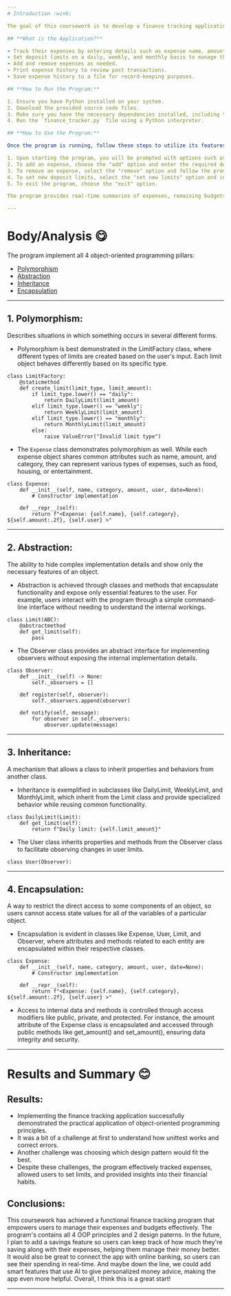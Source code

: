 ```yaml
---
# Introduction :wink:

The goal of this coursework is to develop a finance tracking application that enables users to track their expenses, set deposit limits on a daily, weekly, and monthly basis, and manage expense history efficiently. The application is designed to help users manage their finances more effectively by providing insights into their spending habits and ensuring they stay within their budget limits.

## **What is the Application?**

- Track their expenses by entering details such as expense name, amount, and category.
- Set deposit limits on a daily, weekly, and monthly basis to manage their budget effectively.
- Add and remove expenses as needed.
- Print expense history to review past transactions.
- Save expense history to a file for record-keeping purposes.

## **How to Run the Program:**

1. Ensure you have Python installed on your system.
2. Download the provided source code files.
3. Make sure you have the necessary dependencies installed, including the `models.py`, `limits.py`, and `observer.py` files.
4. Run the `finance_tracker.py` file using a Python interpreter.

## **How to Use the Program:**

Once the program is running, follow these steps to utilize its features:

1. Upon starting the program, you will be prompted with options such as adding expenses, removing expenses, setting new limits, or exiting the program.
2. To add an expense, choose the "add" option and enter the required details such as expense name, amount, and category. The program will check if the expense exceeds the user's set limits before saving it.
3. To remove an expense, select the "remove" option and follow the prompts to remove a specific expense from the history.
4. To set new deposit limits, select the "set new limits" option and input the desired budget and deposit limits for each user.
5. To exit the program, choose the "exit" option.

The program provides real-time summaries of expenses, remaining budgets, and notifications if budget limits are exceeded. Additionally, it offers the functionality to save and print expense history for future reference and it can handle group deposits for multiple users.

---
```

# Body/Analysis :yum:

The program implement all 4 object-oriented programming pillars:

+ [Polymorphism](https://en.wikipedia.org/wiki/Polymorphism_(computer_science))
+ [Abstraction](https://en.wikipedia.org/wiki/Abstraction)
+ [Inheritance](https://en.wikipedia.org/wiki/Inheritance_(object-oriented_programming))
+ [Encapsulation](https://en.wikipedia.org/wiki/Encapsulation_(computer_programming))

***
## 1. **Polymorphism:**
Describes situations in which something occurs in several different forms.

+ Polymorphism is best demonstrated in the LimitFactory class, where different types of limits are created based on the user's input. Each limit object behaves differently based on its specific type.

```
class LimitFactory:
    @staticmethod
    def create_limit(limit_type, limit_amount):
        if limit_type.lower() == "daily":
            return DailyLimit(limit_amount)
        elif limit_type.lower() == "weekly":
            return WeeklyLimit(limit_amount)
        elif limit_type.lower() == "monthly":
            return MonthlyLimit(limit_amount)
        else:
            raise ValueError("Invalid limit type")
```
+ The `Expense` class demonstrates polymorphism as well. While each expense object shares common attributes such as name, amount, and category, they can represent various types of expenses, such as food, housing, or entertainment.
```
class Expense:
    def __init__(self, name, category, amount, user, date=None):
        # Constructor implementation
    
    def __repr__(self):
        return f"<Expense: {self.name}, {self.category}, ${self.amount:.2f}, {self.user} >"
```
***
## 2. **Abstraction:**
The ability to hide complex implementation details and show only the necessary features of an object. 

+ Abstraction is achieved through classes and methods that encapsulate functionality and expose only essential features to the user. For example, users interact with the program through a simple command-line interface without needing to understand the internal workings.
```
class Limit(ABC):
    @abstractmethod
    def get_limit(self):
        pass
```
+ The Observer class provides an abstract interface for implementing observers without exposing the internal implementation details.
```
class Observer:
    def __init__(self) -> None:
        self._observers = []

    def register(self, observer):
        self._observers.append(observer)

    def notify(self, message):
        for observer in self._observers:
            observer.update(message)
```
***
## 3. **Inheritance:**
A mechanism that allows a class to inherit properties and behaviors from another class.

+ Inheritance is exemplified in subclasses like DailyLimit, WeeklyLimit, and MonthlyLimit, which inherit from the Limit class and provide specialized behavior while reusing common functionality.
```
class DailyLimit(Limit):
    def get_limit(self):
        return f"Daily limit: {self.limit_amount}"
```
+ The User class inherits properties and methods from the Observer class to facilitate observing changes in user limits.
```
class User(Observer):
```
***
## 4. **Encapsulation:**
A way to restrict the direct access to some components of an object, so users cannot access state values for all of the variables of a particular object.

+ Encapsulation is evident in classes like Expense, User, Limit, and Observer, where attributes and methods related to each entity are encapsulated within their respective classes.
```
class Expense:
    def __init__(self, name, category, amount, user, date=None):
        # Constructor implementation
    
    def __repr__(self):
        return f"<Expense: {self.name}, {self.category}, ${self.amount:.2f}, {self.user} >"
```
+ Access to internal data and methods is controlled through access modifiers like public, private, and protected. For instance, the amount attribute of the Expense class is encapsulated and accessed through public methods like get_amount() and set_amount(), ensuring data integrity and security.
***
# Results and Summary 😊

## Results:

+ Implementing the finance tracking application successfully demonstrated the practical application of object-oriented programming principles.
+ It was a bit of a challenge at first to understand how unittest works and correct errors.
+ Another challenge was choosing which design pattern would fit the best.
+ Despite these challenges, the program effectively tracked expenses, allowed users to set limits, and provided insights into their financial habits.

## Conclusions:
This coursework has achieved a functional finance tracking program that empowers users to manage their expenses and budgets effectively. The program's contains all 4 OOP principles and 2 design paterns. 
In the future, I plan to add a savings feature so users can keep track of how much they're saving along with their expenses, helping them manage their money better. It would also be great to connect the app with online banking, so users can see their spending in real-time. And maybe down the line, we could add smart features that use AI to give personalized money advice, making the app even more helpful. Overall, I think this is a great start!
***
